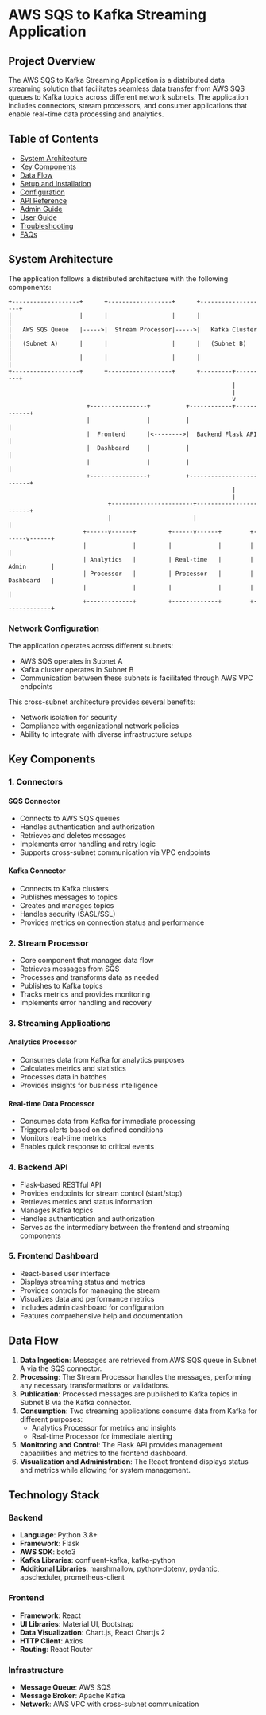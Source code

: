 # AWS SQS to Kafka Streaming Application

## Project Overview

The AWS SQS to Kafka Streaming Application is a distributed data streaming solution that facilitates seamless data transfer from AWS SQS queues to Kafka topics across different network subnets. The application includes connectors, stream processors, and consumer applications that enable real-time data processing and analytics.

## Table of Contents

- [System Architecture](#system-architecture)
- [Key Components](#key-components)
- [Data Flow](#data-flow)
- [Setup and Installation](#setup-and-installation)
- [Configuration](#configuration)
- [API Reference](#api-reference)
- [Admin Guide](#admin-guide)
- [User Guide](#user-guide)
- [Troubleshooting](#troubleshooting)
- [FAQs](#faqs)

## System Architecture

The application follows a distributed architecture with the following components:

```
+-------------------+      +------------------+      +-------------------+
|                   |      |                  |      |                   |
|   AWS SQS Queue   |----->|  Stream Processor|----->|   Kafka Cluster   |
|   (Subnet A)      |      |                  |      |   (Subnet B)      |
|                   |      |                  |      |                   |
+-------------------+      +------------------+      +---------+---------+
                                                               |
                                                               |
                                                               v
                      +----------------+          +------------+------------+
                      |                |          |                         |
                      |  Frontend      |<-------->|  Backend Flask API      |
                      |  Dashboard     |          |                         |
                      |                |          |                         |
                      +----------------+          +-------------------------+
                                                               |
                                                               |
                            +-----------------------+-----------------------+
                            |                       |                       |
                     +------v------+         +------v------+        +------v------+
                     |             |         |             |        |             |
                     | Analytics   |         | Real-time   |        | Admin       |
                     | Processor   |         | Processor   |        | Dashboard   |
                     |             |         |             |        |             |
                     +-------------+         +-------------+        +-------------+
```

### Network Configuration

The application operates across different subnets:
- AWS SQS operates in Subnet A
- Kafka cluster operates in Subnet B
- Communication between these subnets is facilitated through AWS VPC endpoints

This cross-subnet architecture provides several benefits:
- Network isolation for security
- Compliance with organizational network policies
- Ability to integrate with diverse infrastructure setups

## Key Components

### 1. Connectors

#### SQS Connector
- Connects to AWS SQS queues
- Handles authentication and authorization
- Retrieves and deletes messages
- Implements error handling and retry logic
- Supports cross-subnet communication via VPC endpoints

#### Kafka Connector
- Connects to Kafka clusters
- Publishes messages to topics
- Creates and manages topics
- Handles security (SASL/SSL)
- Provides metrics on connection status and performance

### 2. Stream Processor
- Core component that manages data flow
- Retrieves messages from SQS
- Processes and transforms data as needed
- Publishes to Kafka topics
- Tracks metrics and provides monitoring
- Implements error handling and recovery

### 3. Streaming Applications

#### Analytics Processor
- Consumes data from Kafka for analytics purposes
- Calculates metrics and statistics
- Processes data in batches
- Provides insights for business intelligence

#### Real-time Data Processor
- Consumes data from Kafka for immediate processing
- Triggers alerts based on defined conditions
- Monitors real-time metrics
- Enables quick response to critical events

### 4. Backend API
- Flask-based RESTful API
- Provides endpoints for stream control (start/stop)
- Retrieves metrics and status information
- Manages Kafka topics
- Handles authentication and authorization
- Serves as the intermediary between the frontend and streaming components

### 5. Frontend Dashboard
- React-based user interface
- Displays streaming status and metrics
- Provides controls for managing the stream
- Visualizes data and performance metrics
- Includes admin dashboard for configuration
- Features comprehensive help and documentation

## Data Flow

1. **Data Ingestion**: Messages are retrieved from AWS SQS queue in Subnet A via the SQS connector.
2. **Processing**: The Stream Processor handles the messages, performing any necessary transformations or validations.
3. **Publication**: Processed messages are published to Kafka topics in Subnet B via the Kafka connector.
4. **Consumption**: Two streaming applications consume data from Kafka for different purposes:
   - Analytics Processor for metrics and insights
   - Real-time Processor for immediate alerting
5. **Monitoring and Control**: The Flask API provides management capabilities and metrics to the frontend dashboard.
6. **Visualization and Administration**: The React frontend displays status and metrics while allowing for system management.

## Technology Stack

### Backend
- **Language**: Python 3.8+
- **Framework**: Flask
- **AWS SDK**: boto3
- **Kafka Libraries**: confluent-kafka, kafka-python
- **Additional Libraries**: marshmallow, python-dotenv, pydantic, apscheduler, prometheus-client

### Frontend
- **Framework**: React
- **UI Libraries**: Material UI, Bootstrap
- **Data Visualization**: Chart.js, React Chartjs 2
- **HTTP Client**: Axios
- **Routing**: React Router

### Infrastructure
- **Message Queue**: AWS SQS
- **Message Broker**: Apache Kafka
- **Network**: AWS VPC with cross-subnet communication
